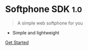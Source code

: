 <!-- _coverpage.md -->

<!-- ![logo](_media/logo-sociomile-sm.svg) -->

# Softphone SDK <small>1.0</small>

> A simple web softphone for you

- Simple and lightweight

[Get Started](quickstart)
